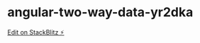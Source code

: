 # angular-two-way-data-yr2dka

[Edit on StackBlitz ⚡️](https://stackblitz.com/edit/angular-two-way-data-yr2dka)